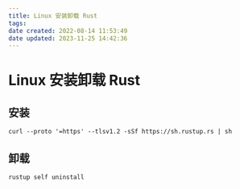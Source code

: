 ```yaml
---
title: Linux 安装卸载 Rust
tags: 
date created: 2022-08-14 11:53:49
date updated: 2023-11-25 14:42:36
---
```


# Linux 安装卸载 Rust

## 安装

```shell
curl --proto '=https' --tlsv1.2 -sSf https://sh.rustup.rs | sh
```

## 卸载

```shell
rustup self uninstall
```
